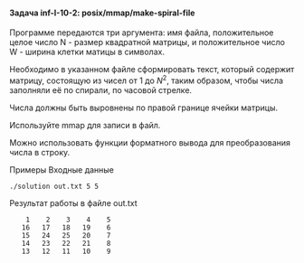 #### Задача inf-I-10-2: posix/mmap/make-spiral-file
Программе передаются три аргумента: имя файла, положительное целое число N - размер квадратной матрицы, и положительное число W - ширина клетки матицы в символах.

Необходимо в указанном файле сформировать текст, который содержит матрицу, состоящую из чисел от 1 до $N^2$, таким образом, чтобы числа заполняли её по спирали, по часовой стрелке.

Числа должны быть выровнены по правой границе ячейки матрицы.

Используйте mmap для записи в файл.

Можно использовать функции форматного вывода для преобразования числа в строку.

Примеры
Входные данные
```
./solution out.txt 5 5
```
Результат работы в файле out.txt
```
    1    2    3    4    5
   16   17   18   19    6
   15   24   25   20    7
   14   23   22   21    8
   13   12   11   10    9
```
   

